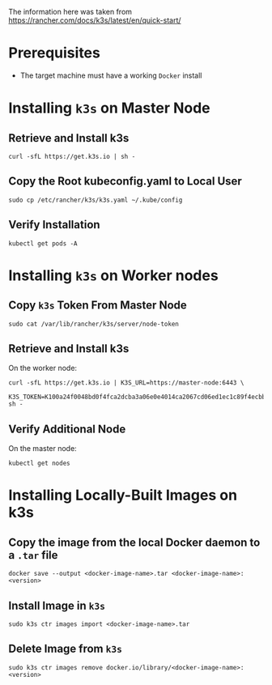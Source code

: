 The information here was taken from
<https://rancher.com/docs/k3s/latest/en/quick-start/>


# Prerequisites

-   The target machine must have a working `Docker` install


# Installing `k3s` on Master Node


## Retrieve and Install k3s

    curl -sfL https://get.k3s.io | sh -


## Copy the Root kubeconfig.yaml to Local User

    sudo cp /etc/rancher/k3s/k3s.yaml ~/.kube/config


## Verify Installation

    kubectl get pods -A


# Installing `k3s` on Worker nodes


## Copy `k3s` Token From Master Node

    sudo cat /var/lib/rancher/k3s/server/node-token


## Retrieve and Install k3s

On the worker node:

    curl -sfL https://get.k3s.io | K3S_URL=https://master-node:6443 \
        K3S_TOKEN=K100a24f0048bd0f4fca2dcba3a06e0e4014ca2067cd06ed1ec1c89f4ecbbea9e77::server:23e30fda2c63734f687242fe5822a732 sh -


## Verify Additional Node

On the master node:

    kubectl get nodes


# Installing Locally-Built Images on k3s


## Copy the image from the local Docker daemon to a `.tar` file

    docker save --output <docker-image-name>.tar <docker-image-name>:<version>


## Install Image in `k3s`

    sudo k3s ctr images import <docker-image-name>.tar


## Delete Image from `k3s`

    sudo k3s ctr images remove docker.io/library/<docker-image-name>:<version>

